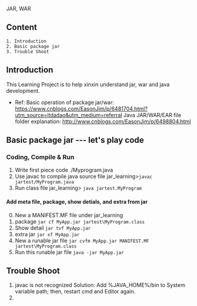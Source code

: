 JAR, WAR
## Content
    1. Introduction
    2. Basic package jar
    3. Trouble Shoot

## Introduction
This Learning Project is to help xinxin understand jar, war and java development.
* Ref: 
    Basic operation of package jar/war: https://www.cnblogs.com/EasonJim/p/6481704.html?utm_source=itdadao&utm_medium=referral
    Java JAR/WAR/EAR file folder explanation: http://www.cnblogs.com/EasonJim/p/6498804.html

## Basic package jar ---  let's play code
### Coding, Compile & Run
1. Write first piece code ./Myprogram.java
2. Use javac to compile java source file
    jar_learning>`javac jartest/MyProgram.java` 
3. Run class file
    jar_learning> `java jartest.MyProgram`

#### Add meta file, package, show detials, and extra from jar 
0. New a MANIFEST.MF file under jar_learning
1. package 
    `jar cf MyApp.jar jartest\MyProgram.class`
2. Show detail 
    `jar tvf MyApp.jar`
3. extra jar
    `jar xf MyApp.jar`
4. New a runable jar file
    `jar cvfm MyApp.jar MANIFEST.MF jartest\MyProgram.class`
5. Run this runable jar file 
    `java -jar MyApp.jar`
    
## Trouble Shoot
1. javac is not recognized
Solution: Add %JAVA_HOME%/bin to System variable path; then, restart cmd and Editor again.
2. 